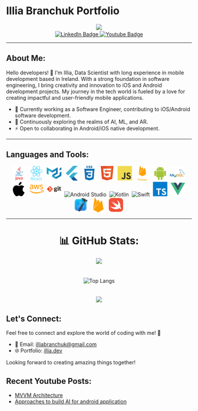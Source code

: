 # Illia Branchuk Portfolio

<div align="center">
  <img src="https://media.giphy.com/media/M9gbBd9nbDrOTu1Mqx/giphy.gif" width="100"/>
</div>

<div align="center">
  <a href="https://www.linkedin.com/in/illia-b-194441247/">
    <img src="https://img.shields.io/badge/LinkedIn-blue?style=for-the-badge&logo=linkedin&logoColor=white" alt="LinkedIn Badge"/>
  </a>
  
  <a href="https://www.youtube.com/@ILLIABRANCHUK">
    <img src="https://img.shields.io/badge/YouTube-red?style=for-the-badge&logo=youtube&logoColor=white" alt="Youtube Badge"/>
  </a>
</div>

---

## About Me:

Hello developers! 👋 I'm Illia, Data Scientist with long experience in mobile development based in Ireland. With a strong foundation in software engineering, I bring creativity and innovation to iOS and Android development projects. My journey in the tech world is fueled by a love for creating impactful and user-friendly mobile applications.

- :telescope: Currently working as a Software Engineer, contributing to iOS/Android software development.
- :seedling: Continuously exploring the realms of AI, ML, and AR.
- :zap: Open to collaborating in Android/iOS native development. 

---

## Languages and Tools:

<div align="center">
  <img src="https://github.com/devicons/devicon/blob/master/icons/java/java-original-wordmark.svg" title="Java" alt="Java" width="40" height="40"/>&nbsp;
  <img src="https://github.com/devicons/devicon/blob/master/icons/react/react-original-wordmark.svg" title="React" alt="React" width="40" height="40"/>&nbsp;
  <img src="https://github.com/devicons/devicon/blob/master/icons/materialui/materialui-original.svg" title="Material UI" alt="Material UI" width="40" height="40"/>&nbsp;
  <img src="https://github.com/devicons/devicon/blob/master/icons/flutter/flutter-original.svg" title="Flutter" alt="Flutter" width="40" height="40"/>&nbsp;
  <img src="https://github.com/devicons/devicon/blob/master/icons/css3/css3-plain-wordmark.svg" title="CSS3" alt="CSS" width="40" height="40"/>&nbsp;
  <img src="https://github.com/devicons/devicon/blob/master/icons/html5/html5-original.svg" title="HTML5" alt="HTML" width="40" height="40"/>&nbsp;
  <img src="https://github.com/devicons/devicon/blob/master/icons/javascript/javascript-original.svg" title="JavaScript" alt="JavaScript" width="40" height="40"/>&nbsp;
  <img src="https://github.com/devicons/devicon/blob/master/icons/firebase/firebase-plain-wordmark.svg" title="Firebase" alt="Firebase" width="40" height="40"/>&nbsp;
  <img src="https://github.com/devicons/devicon/blob/master/icons/android/android-original.svg" title="Android"  alt="Android" width="40" height="40"/>&nbsp;
  <img src="https://github.com/devicons/devicon/blob/master/icons/mysql/mysql-original-wordmark.svg" title="MySQL"  alt="MySQL" width="40" height="40"/>&nbsp;
  <img src="https://github.com/devicons/devicon/blob/master/icons/apple/apple-original.svg" title="iOS" alt="iOS" width="40" height="40"/>&nbsp;
  <img src="https://github.com/devicons/devicon/blob/master/icons/amazonwebservices/amazonwebservices-plain-wordmark.svg" title="AWS" alt="AWS" width="40" height="40"/>&nbsp;
  <img src="https://github.com/devicons/devicon/blob/master/icons/git/git-original-wordmark.svg" title="Git" alt="Git" width="40" height="40"/>&nbsp;
  <img src="https://developer.android.com/studio/images/studio-icon.svg" title="Android Studio" alt="Android Studio" width="40" height="40"/>&nbsp;
  <img src="https://upload.wikimedia.org/wikipedia/commons/thumb/7/74/Kotlin_Icon.png/256px-Kotlin_Icon.png" title="Kotlin" alt="Kotlin" width="40" height="40"/>&nbsp;
  <img src="https://developer.apple.com/swift/images/swift-og.png" title="Swift" alt="Swift" width="40" height="40"/>&nbsp;
  <img src="https://github.com/devicons/devicon/blob/master/icons/typescript/typescript-original.svg" title="TypeScript" alt="TypeScript" width="40" height="40"/>&nbsp;
  <img src="https://github.com/devicons/devicon/blob/master/icons/vuejs/vuejs-original.svg" title="Vue Native" alt="Vue Native" width="40" height="40"/>&nbsp;
  <img src="https://github.com/devicons/devicon/blob/master/icons/xcode/xcode-original.svg" title="Xcode" alt="Xcode" width="40" height="40"/>&nbsp;
  <img src="https://github.com/devicons/devicon/blob/master/icons/firebase/firebase-plain.svg" title="Firebase" alt="Firebase" width="40" height="40"/>&nbsp;
  <img src="https://github.com/devicons/devicon/blob/master/icons/swift/swift-plain.svg" title="Swift" alt="Swift" width="40" height="40"/>&nbsp;
</div>

---

<div align="center" style="margin-top: 20px;">

# 📊 GitHub Stats:
![](https://github-readme-stats.vercel.app/api?username=ILIIH)<br/><br/><br/>
![Top Langs](https://github-readme-stats.vercel.app/api/top-langs/?username=ILIIH&size_weight=0.5&count_weight=0.5)<br/><br/><br/>
![](https://github-readme-streak-stats.herokuapp.com/?user=ILIIH)<br/>

</div>

## Let's Connect:

Feel free to connect and explore the world of coding with me! 🚀

- 📧 Email: illiabranchuk@gmail.com
- 🌐 Portfolio: [illia.dev](https://iliih.github.io/Course-website/)

Looking forward to creating amazing things together!

## Recent Youtube Posts:

- [MVVM Architecture](https://youtu.be/hoTG8FzJkxk?si=EOsuf_Pob4VopdnN)
- [Approaches to build AI for android application](https:// )


